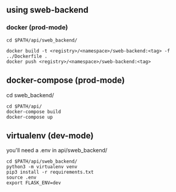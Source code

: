 ## using sweb-backend
### docker (prod-mode)

```
cd $PATH/api/sweb_backend/

docker build -t <registry>/<namespace>/sweb-backend:<tag> -f ../Dockerfile .
docker push <registry>/<namespace>/sweb-backend:<tag>

```

## docker-compose (prod-mode)
cd sweb_backend/

```
cd $PATH/api/
docker-compose build
docker-compose up

```

## virtualenv (dev-mode)
you'll need a .env in api/sweb_backend/


```
cd $PATH/api/sweb_backend/
python3 -m virtualenv venv
pip3 install -r requirements.txt
source .env
export FLASK_ENV=dev

```

